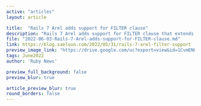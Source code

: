```yaml
---
active: "articles"
layout: article

title:  "Rails 7 Arel adds support for FILTER clause"
description: "Rails 7 Arel adds support for FILTER clause that extends aggregate functions."
file: "2022-06-03-Rails-7-Arel-adds-support-for-FILTER-clause.md"
link: https://blog.saeloun.com/2022/05/31/rails-7-arel-filter-support 
preview_image_link: "https://drive.google.com/uc?export=view&id=1CvmENQgx9WO48a6cBQeP5_LC1PTSvgkN"
tags: June2022
author: 'Ruby News'

preview_full_background: false
preview_blur: true

article_preview_blur: true
round_borders: false
---
```

